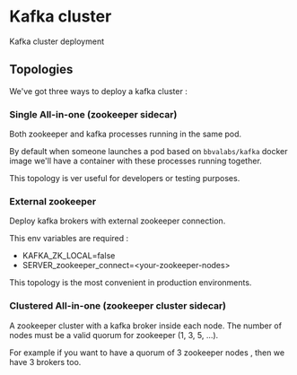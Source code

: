 # Kafka cluster

Kafka cluster deployment

## Topologies

We've got three ways to deploy a kafka cluster :

### Single All-in-one (zookeeper sidecar)

Both zookeeper and kafka processes running in the same pod.

By default when someone launches a pod based on `bbvalabs/kafka` docker image we'll have a container with these processes running together.

This topology is ver useful for developers or testing purposes.

### External zookeeper

Deploy kafka brokers with external zookeeper connection.

This env variables are required :

* KAFKA_ZK_LOCAL=false
* SERVER_zookeeper_connect=\<your-zookeeper-nodes\>

This topology is the most convenient in production environments.

### Clustered All-in-one (zookeeper cluster sidecar)

A zookeeper cluster with a kafka broker inside each node.
The number of nodes must be a valid quorum for zookeeper (1, 3, 5, ...).

For example if you want to have a quorum of 3 zookeeper nodes , then we have 3 brokers too.











